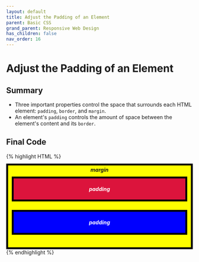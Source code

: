 ```yaml
---
layout: default
title: Adjust the Padding of an Element
parent: Basic CSS
grand_parent: Responsive Web Design
has_children: false
nav_order: 16
---
```

# Adjust the Padding of an Element
## Summary
- Three important properties control the space that surrounds each HTML element: `padding`, `border`, and `margin`.
- An element's `padding` controls the amount of space between the element's content and its `border`.


## Final Code

{% highlight HTML %}
<style>
  .injected-text {
    margin-bottom: -25px;
    text-align: center;
  }

  .box {
    border-style: solid;
    border-color: black;
    border-width: 5px;
    text-align: center;
  }

  .yellow-box {
    background-color: yellow;
    padding: 10px;
  }

  .red-box {
    background-color: crimson;
    color: #fff;
    padding: 20px;
  }

  .blue-box {
    background-color: blue;
    color: #fff;
    padding: 20px;
  }
</style>
<h5 class="injected-text">margin</h5>

<div class="box yellow-box">
  <h5 class="box red-box">padding</h5>
  <h5 class="box blue-box">padding</h5>
</div>
{% endhighlight %}